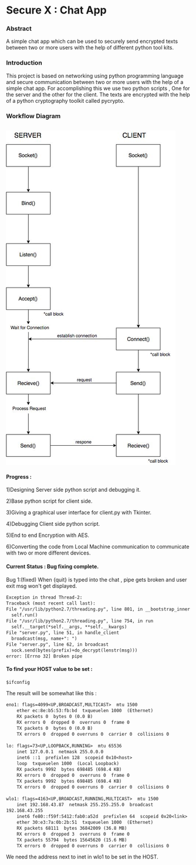 Secure X : Chat App 
===

### Abstract

A simple chat app which can be used to securely send encrypted texts between two or more users with the help of different python tool kits.

### Introduction

This project is based on networking using python programming language and secure communication between two or more users with the help of a simple chat app. For accomplishing this we use two python scripts , One for the server and the other for the client. The texts are encrypted with the help of a python cryptography toolkit called pycrypto.

### Workflow Diagram

## 

![alt text](https://raw.githubusercontent.com/aswinrprasad/ChatApp_PyProject/master/export%20(1).jpg)

#### Progress :
1)Designing Server side python script and debugging it.

2)Base python script for client side.

3)Giving a graphical user interface for client.py with Tkinter.

4)Debugging Client side python script.

5)End to end Encryption with AES.

6)Converting the code from Local Machine communication to communicate with two or more different devices.


#### Current Status : Bug fixing complete.
Bug 1:(fixed) When {quit} is typed into the chat , pipe gets broken and user exit msg won't get displayed.

	Exception in thread Thread-2:
	Traceback (most recent call last):
  	File "/usr/lib/python2.7/threading.py", line 801, in __bootstrap_inner
  	  self.run()
  	File "/usr/lib/python2.7/threading.py", line 754, in run
  	  self.__target(*self.__args, **self.__kwargs)
  	File "server.py", line 51, in handle_client
  	  broadcast(msg, name+": ")
  	File "server.py", line 62, in broadcast
  	  sock.send(bytes(prefix)+do_decrypt(lenstr(msg)))
	error: [Errno 32] Broken pipe

#### To find your HOST value to be set :

	$ifconfig

The result will be somewhat like this :
	
	eno1: flags=4099<UP,BROADCAST,MULTICAST>  mtu 1500
        ether ec:8e:b5:53:fb:bd  txqueuelen 1000  (Ethernet)
        RX packets 0  bytes 0 (0.0 B)
        RX errors 0  dropped 0  overruns 0  frame 0
        TX packets 0  bytes 0 (0.0 B)
        TX errors 0  dropped 0 overruns 0  carrier 0  collisions 0

	lo: flags=73<UP,LOOPBACK,RUNNING>  mtu 65536
        inet 127.0.0.1  netmask 255.0.0.0
        inet6 ::1  prefixlen 128  scopeid 0x10<host>
        loop  txqueuelen 1000  (Local Loopback)
        RX packets 9992  bytes 698485 (698.4 KB)
        RX errors 0  dropped 0  overruns 0  frame 0
        TX packets 9992  bytes 698485 (698.4 KB)
        TX errors 0  dropped 0 overruns 0  carrier 0  collisions 0

	wlo1: flags=4163<UP,BROADCAST,RUNNING,MULTICAST>  mtu 1500
        inet 192.168.43.87  netmask 255.255.255.0  broadcast 192.168.43.255
        inet6 fe80::f59f:5412:fab0:a52d  prefixlen 64  scopeid 0x20<link>
        ether 30:e3:7a:0b:2b:51  txqueuelen 1000  (Ethernet)
        RX packets 68111  bytes 36842009 (36.8 MB)
        RX errors 0  dropped 3  overruns 0  frame 0
        TX packets 55794  bytes 15645620 (15.6 MB)
        TX errors 0  dropped 0 overruns 0  carrier 0  collisions 0

We need the address next to inet in wlo1 to be set in the HOST.




